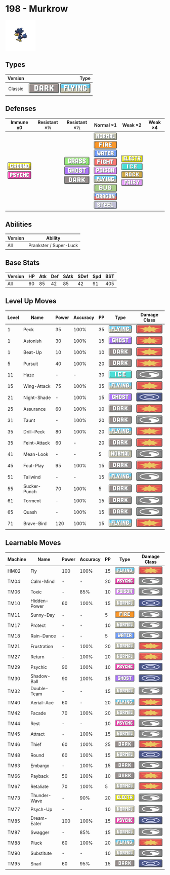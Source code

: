 # 198 - Murkrow

![murkrow](../img/pokemon/198.png)

## Types

| Version | Type                                                              |
| :-----: | ----------------------------------------------------------------: |
| Classic | ![dark](../img/types/dark.png) ![flying](../img/types/flying.png) |

## Defenses

| Immune x0                                                                   | Resistant ×¼ | Resistant ×½                                                                                             | Normal ×1                                                                                                                                                                                                                                                                                                                                        | Weak ×2                                                                                                                                         | Weak ×4 |
| --------------------------------------------------------------------------- | ------------ | -------------------------------------------------------------------------------------------------------- | ------------------------------------------------------------------------------------------------------------------------------------------------------------------------------------------------------------------------------------------------------------------------------------------------------------------------------------------------ | ----------------------------------------------------------------------------------------------------------------------------------------------- | ------- |
| ![ground](../img/types/ground.png)<br/>![psychic](../img/types/psychic.png) |              | ![grass](../img/types/grass.png)<br/>![ghost](../img/types/ghost.png)<br/>![dark](../img/types/dark.png) | ![normal](../img/types/normal.png)<br/>![fire](../img/types/fire.png)<br/>![water](../img/types/water.png)<br/>![fighting](../img/types/fighting.png)<br/>![poison](../img/types/poison.png)<br/>![flying](../img/types/flying.png)<br/>![bug](../img/types/bug.png)<br/>![dragon](../img/types/dragon.png)<br/>![steel](../img/types/steel.png) | ![electric](../img/types/electric.png)<br/>![ice](../img/types/ice.png)<br/>![rock](../img/types/rock.png)<br/>![fairy](../img/types/fairy.png) |         |

## Abilities

| Version | Ability                |
| ------- | ---------------------- |
| All     | Prankster / Super-Luck |

## Base Stats

| Version | HP | Atk | Def | SAtk | SDef | Spd | BST |
| ------- | -- | --- | --- | ---- | ---- | --- | --- |
| All     | 60 | 85  | 42  | 85   | 42   | 91  | 405 |

## Level Up Moves

| Level | Name         | Power | Accuracy | PP | Type                               | Damage Class                           |
| ----- | ------------ | ----- | -------- | -- | ---------------------------------- | -------------------------------------- |
| 1     | Peck         | 35    | 100%     | 35 | ![flying](../img/types/flying.png) | ![physical](../img/types/physical.png) |
| 1     | Astonish     | 30    | 100%     | 15 | ![ghost](../img/types/ghost.png)   | ![physical](../img/types/physical.png) |
| 1     | Beat-Up      | 10    | 100%     | 10 | ![dark](../img/types/dark.png)     | ![physical](../img/types/physical.png) |
| 5     | Pursuit      | 40    | 100%     | 20 | ![dark](../img/types/dark.png)     | ![physical](../img/types/physical.png) |
| 11    | Haze         | -     | -        | 30 | ![ice](../img/types/ice.png)       | ![status](../img/types/status.png)     |
| 15    | Wing-Attack  | 75    | 100%     | 35 | ![flying](../img/types/flying.png) | ![physical](../img/types/physical.png) |
| 21    | Night-Shade  | -     | 100%     | 15 | ![ghost](../img/types/ghost.png)   | ![special](../img/types/special.png)   |
| 25    | Assurance    | 60    | 100%     | 10 | ![dark](../img/types/dark.png)     | ![physical](../img/types/physical.png) |
| 31    | Taunt        | -     | 100%     | 20 | ![dark](../img/types/dark.png)     | ![status](../img/types/status.png)     |
| 35    | Drill-Peck   | 80    | 100%     | 20 | ![flying](../img/types/flying.png) | ![physical](../img/types/physical.png) |
| 35    | Feint-Attack | 60    | -        | 20 | ![dark](../img/types/dark.png)     | ![physical](../img/types/physical.png) |
| 41    | Mean-Look    | -     | -        | 5  | ![normal](../img/types/normal.png) | ![status](../img/types/status.png)     |
| 45    | Foul-Play    | 95    | 100%     | 15 | ![dark](../img/types/dark.png)     | ![physical](../img/types/physical.png) |
| 51    | Tailwind     | -     | -        | 15 | ![flying](../img/types/flying.png) | ![status](../img/types/status.png)     |
| 55    | Sucker-Punch | 70    | 100%     | 5  | ![dark](../img/types/dark.png)     | ![physical](../img/types/physical.png) |
| 61    | Torment      | -     | 100%     | 15 | ![dark](../img/types/dark.png)     | ![status](../img/types/status.png)     |
| 65    | Quash        | -     | 100%     | 15 | ![dark](../img/types/dark.png)     | ![status](../img/types/status.png)     |
| 71    | Brave-Bird   | 120   | 100%     | 15 | ![flying](../img/types/flying.png) | ![physical](../img/types/physical.png) |

## Learnable Moves

| Machine | Name         | Power | Accuracy | PP | Type                                   | Damage Class                           |
| ------- | ------------ | ----- | -------- | -- | -------------------------------------- | -------------------------------------- |
| HM02    | Fly          | 100   | 100%     | 15 | ![flying](../img/types/flying.png)     | ![physical](../img/types/physical.png) |
| TM04    | Calm-Mind    | -     | -        | 20 | ![psychic](../img/types/psychic.png)   | ![status](../img/types/status.png)     |
| TM06    | Toxic        | -     | 85%      | 10 | ![poison](../img/types/poison.png)     | ![status](../img/types/status.png)     |
| TM10    | Hidden-Power | 60    | 100%     | 15 | ![normal](../img/types/normal.png)     | ![special](../img/types/special.png)   |
| TM11    | Sunny-Day    | -     | -        | 5  | ![fire](../img/types/fire.png)         | ![status](../img/types/status.png)     |
| TM17    | Protect      | -     | -        | 10 | ![normal](../img/types/normal.png)     | ![status](../img/types/status.png)     |
| TM18    | Rain-Dance   | -     | -        | 5  | ![water](../img/types/water.png)       | ![status](../img/types/status.png)     |
| TM21    | Frustration  | -     | 100%     | 20 | ![normal](../img/types/normal.png)     | ![physical](../img/types/physical.png) |
| TM27    | Return       | -     | 100%     | 20 | ![normal](../img/types/normal.png)     | ![physical](../img/types/physical.png) |
| TM29    | Psychic      | 90    | 100%     | 10 | ![psychic](../img/types/psychic.png)   | ![special](../img/types/special.png)   |
| TM30    | Shadow-Ball  | 90    | 100%     | 15 | ![ghost](../img/types/ghost.png)       | ![special](../img/types/special.png)   |
| TM32    | Double-Team  | -     | -        | 15 | ![normal](../img/types/normal.png)     | ![status](../img/types/status.png)     |
| TM40    | Aerial-Ace   | 60    | -        | 20 | ![flying](../img/types/flying.png)     | ![physical](../img/types/physical.png) |
| TM42    | Facade       | 70    | 100%     | 20 | ![normal](../img/types/normal.png)     | ![physical](../img/types/physical.png) |
| TM44    | Rest         | -     | -        | 10 | ![psychic](../img/types/psychic.png)   | ![status](../img/types/status.png)     |
| TM45    | Attract      | -     | 100%     | 15 | ![normal](../img/types/normal.png)     | ![status](../img/types/status.png)     |
| TM46    | Thief        | 60    | 100%     | 25 | ![dark](../img/types/dark.png)         | ![physical](../img/types/physical.png) |
| TM48    | Round        | 60    | 100%     | 15 | ![normal](../img/types/normal.png)     | ![special](../img/types/special.png)   |
| TM63    | Embargo      | -     | 100%     | 15 | ![dark](../img/types/dark.png)         | ![status](../img/types/status.png)     |
| TM66    | Payback      | 50    | 100%     | 10 | ![dark](../img/types/dark.png)         | ![physical](../img/types/physical.png) |
| TM67    | Retaliate    | 70    | 100%     | 5  | ![normal](../img/types/normal.png)     | ![physical](../img/types/physical.png) |
| TM73    | Thunder-Wave | -     | 90%      | 20 | ![electric](../img/types/electric.png) | ![status](../img/types/status.png)     |
| TM77    | Psych-Up     | -     | -        | 10 | ![normal](../img/types/normal.png)     | ![status](../img/types/status.png)     |
| TM85    | Dream-Eater  | 100   | 100%     | 15 | ![psychic](../img/types/psychic.png)   | ![special](../img/types/special.png)   |
| TM87    | Swagger      | -     | 85%      | 15 | ![normal](../img/types/normal.png)     | ![status](../img/types/status.png)     |
| TM88    | Pluck        | 60    | 100%     | 20 | ![flying](../img/types/flying.png)     | ![physical](../img/types/physical.png) |
| TM90    | Substitute   | -     | -        | 10 | ![normal](../img/types/normal.png)     | ![status](../img/types/status.png)     |
| TM95    | Snarl        | 60    | 95%      | 15 | ![dark](../img/types/dark.png)         | ![special](../img/types/special.png)   |